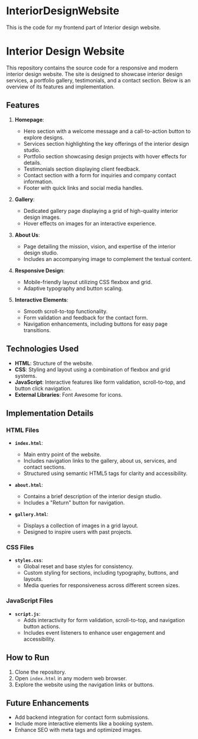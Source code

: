# InteriorDesignWebsite
This is the code for my frontend part of Interior design website.

# Interior Design Website

This repository contains the source code for a responsive and modern interior design website. The site is designed to showcase interior design services, a portfolio gallery, testimonials, and a contact section. Below is an overview of its features and implementation.

## Features

1. **Homepage**:
   - Hero section with a welcome message and a call-to-action button to explore designs.
   - Services section highlighting the key offerings of the interior design studio.
   - Portfolio section showcasing design projects with hover effects for details.
   - Testimonials section displaying client feedback.
   - Contact section with a form for inquiries and company contact information.
   - Footer with quick links and social media handles.

2. **Gallery**:
   - Dedicated gallery page displaying a grid of high-quality interior design images.
   - Hover effects on images for an interactive experience.

3. **About Us**:
   - Page detailing the mission, vision, and expertise of the interior design studio.
   - Includes an accompanying image to complement the textual content.

4. **Responsive Design**:
   - Mobile-friendly layout utilizing CSS flexbox and grid.
   - Adaptive typography and button scaling.

5. **Interactive Elements**:
   - Smooth scroll-to-top functionality.
   - Form validation and feedback for the contact form.
   - Navigation enhancements, including buttons for easy page transitions.

## Technologies Used

- **HTML**: Structure of the website.
- **CSS**: Styling and layout using a combination of flexbox and grid systems.
- **JavaScript**: Interactive features like form validation, scroll-to-top, and button click navigation.
- **External Libraries**: Font Awesome for icons.

## Implementation Details

### HTML Files

- **`index.html`**:
  - Main entry point of the website.
  - Includes navigation links to the gallery, about us, services, and contact sections.
  - Structured using semantic HTML5 tags for clarity and accessibility.

- **`about.html`**:
  - Contains a brief description of the interior design studio.
  - Includes a "Return" button for navigation.

- **`gallery.html`**:
  - Displays a collection of images in a grid layout.
  - Designed to inspire users with past projects.

### CSS Files

- **`styles.css`**:
  - Global reset and base styles for consistency.
  - Custom styling for sections, including typography, buttons, and layouts.
  - Media queries for responsiveness across different screen sizes.

### JavaScript Files

- **`script.js`**:
  - Adds interactivity for form validation, scroll-to-top, and navigation button actions.
  - Includes event listeners to enhance user engagement and accessibility.

## How to Run

1. Clone the repository.
2. Open `index.html` in any modern web browser.
3. Explore the website using the navigation links or buttons.

## Future Enhancements

- Add backend integration for contact form submissions.
- Include more interactive elements like a booking system.
- Enhance SEO with meta tags and optimized images.
